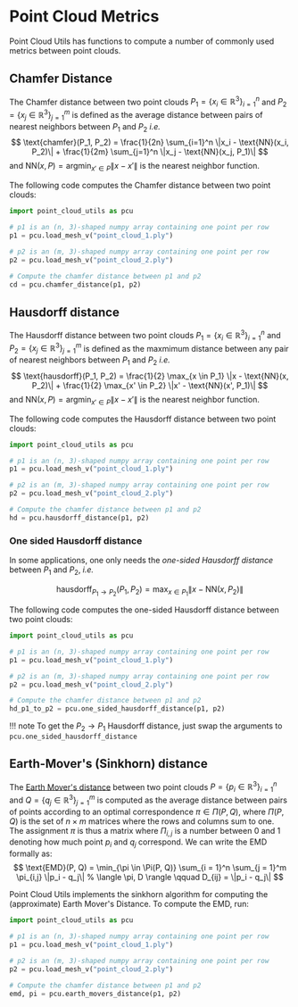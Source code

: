 # Point Cloud Metrics
Point Cloud Utils has functions to compute a number of commonly used metrics between point clouds.


## Chamfer Distance
The Chamfer distance between two point clouds $P_1 = \{x_i \in \mathbb{R}^3\}_{i=1}^n$ and $P_2 = \{x_j \in \mathbb{R}^3\}_{j=1}^m$ is defined as the average distance between pairs of nearest neighbors between $P_1$ and $P_2$ *i.e.*
$$
\text{chamfer}(P_1, P_2) = \frac{1}{2n} \sum_{i=1}^n \|x_i - \text{NN}(x_i, P_2)\| + \frac{1}{2m} \sum_{j=1}^n \|x_j - \text{NN}(x_j, P_1)\|
$$
and $\text{NN}(x, P) = \text{argmin}_{x' \in P} \|x - x'\|$ is the nearest neighbor function.

The following code computes the Chamfer distance between two point clouds:
```python
import point_cloud_utils as pcu

# p1 is an (n, 3)-shaped numpy array containing one point per row
p1 = pcu.load_mesh_v("point_cloud_1.ply")

# p2 is an (m, 3)-shaped numpy array containing one point per row
p2 = pcu.load_mesh_v("point_cloud_2.ply")

# Compute the chamfer distance between p1 and p2
cd = pcu.chamfer_distance(p1, p2)
```

## Hausdorff distance
The Hausdorff distance between two point clouds $P_1 = \{x_i \in \mathbb{R}^3\}_{i=1}^n$ and $P_2 = \{x_j \in \mathbb{R}^3\}_{j=1}^m$ is defined as the maxmimum distance between any pair of nearest neighbors between $P_1$ and $P_2$ *i.e.*
$$
\text{hausdorff}(P_1, P_2) = \frac{1}{2} \max_{x \in P_1} \|x - \text{NN}(x, P_2)\| + \frac{1}{2} \max_{x' \in P_2}  \|x' - \text{NN}(x', P_1)\|
$$
and $\text{NN}(x, P) = \text{argmin}_{x' \in P} \|x - x'\|$ is the nearest neighbor function.

The following code computes the Hausdorff distance between two point clouds:
```python
import point_cloud_utils as pcu

# p1 is an (n, 3)-shaped numpy array containing one point per row
p1 = pcu.load_mesh_v("point_cloud_1.ply")

# p2 is an (m, 3)-shaped numpy array containing one point per row
p2 = pcu.load_mesh_v("point_cloud_2.ply")

# Compute the chamfer distance between p1 and p2
hd = pcu.hausdorff_distance(p1, p2)
```

### One sided Hausdorff distance
In some applications, one only needs the *one-sided Hausdorff distance* between $P_1$ and $P_2$, *i.e.*

$$
\text{hausdorff}_{P_1 \rightarrow P_2}(P_1, P_2) = \max_{x \in P_1} \|x - \text{NN}(x, P_2)\|
$$

The following code computes the one-sided Hausdorff distance between two point clouds:
```python
import point_cloud_utils as pcu

# p1 is an (n, 3)-shaped numpy array containing one point per row
p1 = pcu.load_mesh_v("point_cloud_1.ply")

# p2 is an (m, 3)-shaped numpy array containing one point per row
p2 = pcu.load_mesh_v("point_cloud_2.ply")

# Compute the chamfer distance between p1 and p2
hd_p1_to_p2 = pcu.one_sided_hausdorff_distance(p1, p2)
```

!!! note
    To get the $P_2 \rightarrow P_1$ Hausdorff distance, just swap the arguments to `pcu.one_sided_hausdorff_distance`


## Earth-Mover's (Sinkhorn) distance
The [Earth Mover's distance](https://en.wikipedia.org/wiki/Earth_mover%27s_distance) between two point clouds $P = \{p_i \in \mathbb{R}^3\}_{i=1}^n$ and $Q = \{q_j \in \mathbb{R}^3\}_{j=1}^m$ is computed as the average distance between pairs of points according to an optimal correspondence $\pi \in \Pi(P, Q)$, where $\Pi(P, Q)$ is the set of $n \times m$ matrices where the rows and columns sum to one. The assignment $\pi$ is thus a matrix where $\Pi_{i,j}$ is a number between $0$ and $1$ denoting how much point $p_i$ and $q_j$ correspond. We can write the EMD formally as:
$$
\text{EMD}(P, Q) = \min_{\pi \in \Pi(P, Q)} \sum_{i = 1}^n \sum_{j = 1}^m \pi_{i,j} \|p_i - q_j\| % \langle \pi, D \rangle \qquad D_{ij} = \|p_i - q_j\|
$$

Point Cloud Utils implements the sinkhorn algorithm for computing the (approximate) Earth Mover's Distance. To compute the EMD, run:
```python
import point_cloud_utils as pcu

# p1 is an (n, 3)-shaped numpy array containing one point per row
p1 = pcu.load_mesh_v("point_cloud_1.ply")

# p2 is an (m, 3)-shaped numpy array containing one point per row
p2 = pcu.load_mesh_v("point_cloud_2.ply")

# Compute the chamfer distance between p1 and p2
emd, pi = pcu.earth_movers_distance(p1, p2)
```
